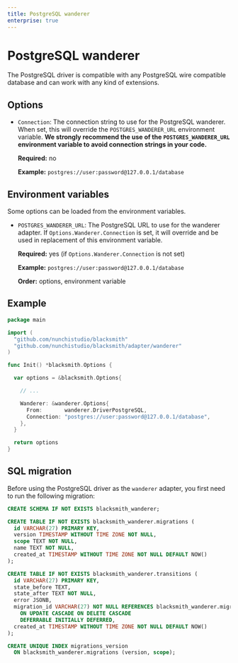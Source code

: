 ```yaml
---
title: PostgreSQL wanderer
enterprise: true
---
```


# PostgreSQL wanderer

The PostgreSQL driver is compatible with any PostgreSQL wire compatible database
and can work with any kind of extensions.

## Options

- `Connection`: The connection string to use for the PostgreSQL wanderer. When set,
  this will override the `POSTGRES_WANDERER_URL` environment variable. **We strongly
  recommend the use of the `POSTGRES_WANDERER_URL` environment variable to avoid
  connection strings in your code.**

  **Required:** no

  **Example:** `postgres://user:password@127.0.0.1/database`

## Environment variables

Some options can be loaded from the environment variables.

- `POSTGRES_WANDERER_URL`: The PostgreSQL URL to use for the wanderer adapter. If
  `Options.Wanderer.Connection` is set, it will override and be used in replacement
  of this environment variable.

  **Required:** yes (if `Options.Wanderer.Connection` is not set)

  **Example:** `postgres://user:password@127.0.0.1/database`

  **Order:** options, environment variable

## Example

```go
package main

import (
  "github.com/nunchistudio/blacksmith"
  "github.com/nunchistudio/blacksmith/adapter/wanderer"
)

func Init() *blacksmith.Options {

  var options = &blacksmith.Options{

    // ...

    Wanderer: &wanderer.Options{
      From:       wanderer.DriverPostgreSQL,
      Connection: "postgres://user:password@127.0.0.1/database",
    },
  }

  return options
}

```

## SQL migration

Before using the PostgreSQL driver as the `wanderer` adapter, you first need to
run the following migration:
```sql
CREATE SCHEMA IF NOT EXISTS blacksmith_wanderer;

CREATE TABLE IF NOT EXISTS blacksmith_wanderer.migrations (
  id VARCHAR(27) PRIMARY KEY,
  version TIMESTAMP WITHOUT TIME ZONE NOT NULL,
  scope TEXT NOT NULL,
  name TEXT NOT NULL,
  created_at TIMESTAMP WITHOUT TIME ZONE NOT NULL DEFAULT NOW()
);

CREATE TABLE IF NOT EXISTS blacksmith_wanderer.transitions (
  id VARCHAR(27) PRIMARY KEY,
  state_before TEXT,
  state_after TEXT NOT NULL,
  error JSONB,
  migration_id VARCHAR(27) NOT NULL REFERENCES blacksmith_wanderer.migrations (id)
    ON UPDATE CASCADE ON DELETE CASCADE
    DEFERRABLE INITIALLY DEFERRED,
  created_at TIMESTAMP WITHOUT TIME ZONE NOT NULL DEFAULT NOW()
);

CREATE UNIQUE INDEX migrations_version
  ON blacksmith_wanderer.migrations (version, scope);

```
